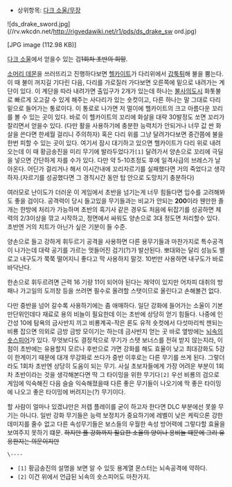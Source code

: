   * 상위항목: [다크 소울/무장](%EB%8B%A4%ED%81%AC%20%EC%86%8C%EC%9A%B8/%EB%AC%B4%EC%9E%A5.md)  

![ds_drake_sword.jpg](//rv.wkcdn.net/http://rigvedawiki.net/r1/pds/ds_drake_sw
ord.jpg)

[JPG image (112.98 KB)]

[다크 소울](%EB%8B%A4%ED%81%AC%20%EC%86%8C%EC%9A%B8.md)에서 얻을수 있는 검<del>1회차 초반의
희망</del>.

[소머리 데몬](%EC%86%8C%EB%A8%B8%EB%A6%AC%20%EB%8D%B0%EB%AA%AC.md)을 쓰러뜨리고 진행하다보면
[헬카이트](%ED%97%AC%EC%B9%B4%EC%9D%B4%ED%8A%B8.md)가 다리위에서
[갑툭튀](%EA%B0%91%ED%88%AD%ED%8A%80.md)해 불을 뿜는다. 이 때 불이 꺼지길 기다린 다음, 다리를 가로질러
가다보면 오른쪽에 밑으로 내려가는 계단이 있다. 이 계단을 따라 내려가면 출입구가 2개가 있는데 하나는 [불사의도시](%EB%B6%88%EC%82%AC%EC%9D%98%20%EB%8F%84%EC%8B%9C.md) 화톳불로 빠르게 오고갈 수 있게
해주는 사다리가 있는 숏컷이고, 다른 하나는 말 그대로 다리 밑으로 들어가는 통로이다. 이 통로로 나가면 저 멀이에 헬카이트의 크고 아름다운
꼬리를 볼 수 있는 곳이 있다. 바로 이 헬카이트의 꼬리에 화살을 대략 30발정도 쏘면 꼬리가 잘리면서 얻을수 있다. (다만 활을 사용하기에
충분한 능력치가 안되거나 너무 값 싼 화살을 쓴다면 한세월 걸리니 주의하자) 혹은 다리 위를 그냥 달려가다보면 중간쯤에 불을 한번 피할 수
있는 곳이 있다. 여기서 잠시 대기하고 있으면 헬카이트가 다리 위로 내려오는데 이 때 황금송진을 미리 무기에 발라두었다가`[1]` 달려가서
양손으로 꼬리에 극딜을 넣으면 간단하게 자를 수가 있다. 다만 약 5-10초정도 후에 일격사급의 브레스가 날아온다. 어딘가 걸리거나 해서
이시간내에 꼬리자르기를 실패했다면 거의 죽었다고 생각하자.(자르기를 성공했다면 그 경직시간 동안 탑 안으로 도망치기 충분하다)

여러모로 난이도가 더러운 이 게임에서 초반을 넘기는게 너무 힘들다면 입수를 고려해봐도 좋을 검이다. 공격력이 당시 들고있을 무기들과는 비교가
안되는 **200**이라 웬만한 졸개는 한방에 처리가 가능하며 초반의 흑기사 같은 경우도 처음에 뒤잡기를 성공하면 체력의 2/3이상을 깎고
시작하고, 정면에서 싸워도 양손으로 3대 정도면 처리할수 있다. 초반엔 거의 치트가 아닌가 싶은 기분이 들 수준.

양손으로 들고 강하게 휘두르기 공격을 사용하면 다른 용무기들과 마찬가지로 특수공격이 나가는데 대략 공기를 가르는 멋들어진 검기(?)가
발산된다. 뽀대와는 달리 성능도 별로고 내구도가 쭉쭉 떨어지니 좋다고 막 사용하지 말것. 10번만 사용하면 내구도가 바로 바닥난다.

한손으로 휘두르려면 근력 16 기량 11이 되어야 된다는 제약이 있지만 어차피 대취의 방패나 가고일의 도끼창 등을 쓰려면 필수로 올려할
스탯이므로 올린다고 손해볼건 없다.

다만 중반을 넘어 갈수록 사용하기에는 좀 애매하다. 일단 강화에 들어가는 소울이 기본 만단위인데다 재료로 용의 비늘이 필요한데 이는 초반에
상당히 얻기 힘들다. 나중에 인간성 10에 탐욕의 금사반지 끼고 비룡계곡-작은 론도 유적 숏컷에서 다섯마리씩 젠되는 비룡 잡으면 의외로 금방
금방 모이기는 하는데 금사반지 얻는 곳 바로 옆방에는 [뇌속의 숏스피어](%EB%87%8C%EC%86%8D%EC%9D%98%20%EC%88%8F%EC%8A%A4%ED%94%BC%EC%96%B4.md)가 있다. 무엇보다도 결정적으로 무기가 스탯 보너스를 전혀 받지 않는지라,
이 점이 초반에는 유용할지 모르나 후반으로 가면 강화를 해도 효율이 낮고 최대강화도 5강이 한계이기 때문에 대개 무강화로 쓰다가 중반
이후로는 다른 무기를 쓰게 된다. 그렇더라도 1회차 초반엔 상당히 도움이 되는 무기. 사실 초보자들에게 가장 어려운 부분이 1회차 초반이라는
것을 생각해본다면 딱 그 타이밍을 위한 무기다`[2]` 우선 비룡의 검으로 게임에 익숙해진 다음 슬슬 익숙해졌을때 다른 좋은 무기들이
나오기에 딱 좋은 타이밍에 나오고 좋은 타이밍에 버려지는(?) 무기이다.

할 사람이 얼마나 있겠냐만은 저렙 플레이를 굳이 하고자 한다면 DLC 부분에선 못쓸 무기는 아니다. 일반 강화 무기들은 능력 보정치가
중요하기에 레벨이 낮은 케릭으론 강한 데미지를 줄수 없고 다른 속성무기들은 보스들의 우월한 속성 방어력에 그렇다할 효율을 보여주지 못하기
떄문. <del>하지만 풀 강화까지 필요한 소울의 양이나 용비늘 때문에 그리 유용한지는 의문이지만</del>

`\----`

  * `[1]` 황금송진의 설명을 보면 알 수 있듯 용계열 몬스터는 뇌속공격에 약하다.
  * `[2]` 이건 위에서 언급된 뇌속의 숏스피어도 마찬가지.

